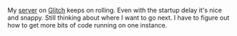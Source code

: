 My <a href="http://pagepark.glitch.me/">server</a> on <a href="http://scripting.com/2020/04/18/154707.html?title=glitchDay4">Glitch</a> keeps on rolling. Even with the startup delay it's nice and snappy. Still thinking about where I want to go next. I have to figure out how to get more bits of code running on one instance. 
